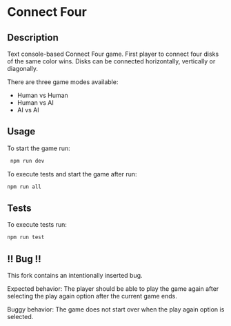 # Connect Four

## Description

Text console-based Connect Four game. First player to connect four disks of the same color wins. Disks can be connected horizontally, vertically or diagonally.

There are three game modes available:

- Human vs Human
- Human vs AI
- AI vs AI

## Usage

To start the game run:

```bash
 npm run dev
```

To execute tests and start the game after run:

```bash
npm run all
```

## Tests

To execute tests run:

```bash
npm run test
```

## !! Bug !!


This fork contains an intentionally inserted bug.


Expected behavior: The player should be able to play the game again after selecting the play again option after the current game ends.


Buggy behavior: The game does not start over when the play again option is selected.
